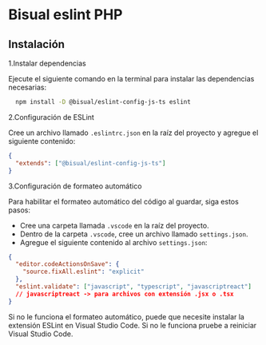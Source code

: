 # Bisual eslint PHP

## Instalación

1.Instalar dependencias

Ejecute el siguiente comando en la terminal para instalar las dependencias necesarias:

```bash
  npm install -D @bisual/eslint-config-js-ts eslint
```

2.Configuración de ESLint

Cree un archivo llamado `.eslintrc.json` en la raíz del proyecto y agregue el siguiente contenido:

```json
{
  "extends": ["@bisual/eslint-config-js-ts"]
}
```

3.Configuración de formateo automático

Para habilitar el formateo automático del código al guardar, siga estos pasos:

- Cree una carpeta llamada `.vscode` en la raíz del proyecto.
- Dentro de la carpeta `.vscode`, cree un archivo llamado `settings.json`.
- Agregue el siguiente contenido al archivo `settings.json`:

```json
{
  "editor.codeActionsOnSave": {
    "source.fixAll.eslint": "explicit"
  },
  "eslint.validate": ["javascript", "typescript", "javascriptreact"]
  // javascriptreact -> para archivos con extensión .jsx o .tsx
}
```

Si no le funciona el formateo automático, puede que necesite instalar la extensión ESLint en Visual Studio Code.
Si no le funciona pruebe a reiniciar Visual Studio Code.
